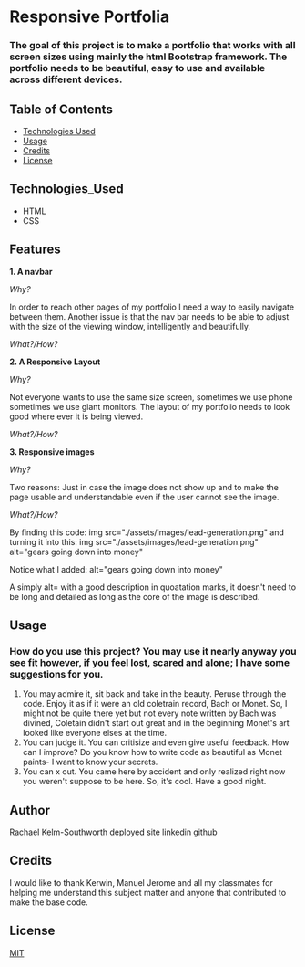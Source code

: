 # Responsive Portfolia
<!--  
theres a section in the good read me example that says "At a minimum, your project README needs a title and a short description explaining the what, why, and how. What was your motivation? Why did you build this project? (Note: The answer is not "Because it was a homework assignment.") What problem does it solve? What did you learn? What makes your project stand out? If your project has a lot of features, consider adding a heading called "Features" and listing them here."
<!-- Functional, deployed application
GitHub repository with README describing the project
Navbar must be consistent on each page.
Navbar on each page must contain links to Home/About, Contact, and Portfolio pages.
All links must work.
Must use semantic html.
Each page must have valid and correct HTML. (use a validation service)
Must contain your personalized information. (bio, name, images, links to social media, etc.)
Must properly utilize Bootstrap components and grid system -->


### The goal of this project is to make a portfolio that works with all screen sizes using mainly the html Bootstrap framework. The portfolio needs to be beautiful, easy to use and available across different devices.  

## Table of Contents

* [Technologies Used](Technologies_Used)
* [Usage](Usage)
* [Credits](Credits)
* [License](License)

## Technologies_Used
* HTML 
* CSS

## Features 


__1. A navbar__
 
_Why?_

In order to reach other pages of my portfolio I need a way to easily navigate between them. Another issue is that the nav bar needs to be able to adjust with the size of the viewing window, intelligently and beautifully. 

_What?/How?_



__2. A Responsive Layout__

_Why?_

Not everyone wants to use the same size screen, sometimes we use phone sometimes we use giant monitors. The layout of my portfolio needs to look good where ever it is being viewed.

_What?/How?_

 

__3. Responsive images__

_Why?_

Two reasons: Just in case the image does not show up and to make the page usable and understandable even if the user cannot see the image. 



_What?/How?_

By finding this code:
img src="./assets/images/lead-generation.png" and turning it into this:
img src="./assets/images/lead-generation.png" alt="gears going down into money"

Notice what I added: alt="gears going down into money"

A simply alt= with a good description in quoatation marks, it doesn't need to be long and detailed as long as the core of the image is described. 
    


## Usage
### How do you use this project? You may use it nearly anyway you see fit however, if you feel lost, scared and alone; I have some suggestions for you. 
 1. You may admire it, sit back and take in the beauty. Peruse through the code. Enjoy it as if it were an old coletrain record, Bach or Monet. So, I might not be quite there yet but not every note written by Bach was divined, Coletain didn't start out great and in the beginning Monet's art looked like everyone elses at the time.
 2. You can judge it. You can critisize and even give useful feedback. How can I improve? Do you know how to write code as beautiful as Monet paints- I want to know your secrets.
 3. You can x out. You came here by accident and only realized right now you weren't suppose to be here. So, it's cool. Have a good night. 
## Author 
Rachael Kelm-Southworth
deployed site
linkedin 
github
 ## Credits

I would like to thank Kerwin, Manuel Jerome and all my classmates for helping me understand this subject matter and anyone that contributed to make the base code.

## License
[MIT](https://choosealicense.com/licenses/mit/)



